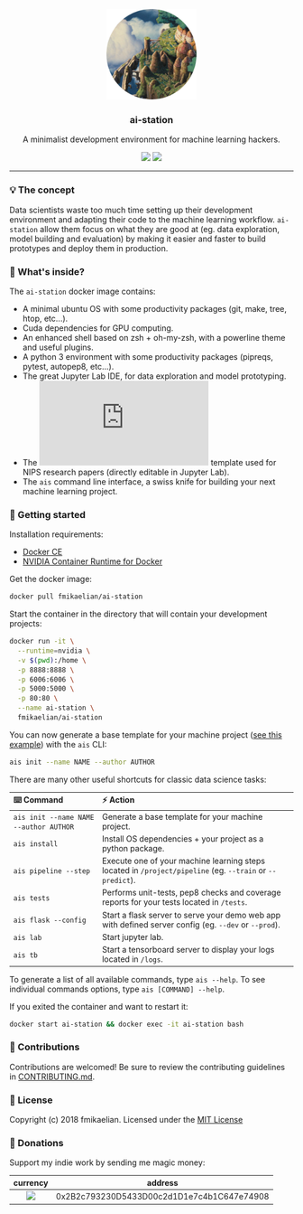 <p align="center">
  <img alt="logo" src="docs/img/logo.png" height="160" />
  <h3 align="center">ai-station</h3>
    <p align="center">A minimalist development environment for machine learning hackers.</p>
    <p align="center">
    <img src="https://travis-ci.org/fmikaelian/ai-station.svg?branch=master" height="18">
    <img src="https://img.shields.io/badge/License-MIT-yellow.svg" height="18">
  </p>
</p>

---

### 💡 The concept

Data scientists waste too much time setting up their development environment and adapting their code to the machine learning workflow. `ai-station` allow them focus on what they are good at (eg. data exploration, model building and evaluation) by making it easier and faster to build prototypes and deploy them in production.

### 🔮 What's inside?

The `ai-station` docker image contains:

- A minimal ubuntu OS with some productivity packages (git, make, tree, htop, etc...).
- Cuda dependencies for GPU computing.
- An enhanced shell based on zsh + oh-my-zsh, with a powerline theme and useful plugins.
- A python 3 environment with some productivity packages (pipreqs, pytest, autopep8, etc...).
- The great Jupyter Lab IDE, for data exploration and model prototyping.
- The ![latex](https://latex.codecogs.com/gif.latex?%24%7B%5Clatex%7D%7B%5CLaTeX%5Cxspace%7D%24) template used for NIPS research papers (directly editable in Jupyter Lab).
- The `ais` command line interface, a swiss knife for building your next machine learning project.

### 🏃‍ Getting started

Installation requirements:

- [Docker CE](https://docs.docker.com/install/)
- [NVIDIA Container Runtime for Docker](https://github.com/NVIDIA/nvidia-docker)

Get the docker image:

```bash
docker pull fmikaelian/ai-station
```

Start the container in the directory that will contain your development projects:

```bash
docker run -it \
  --runtime=nvidia \
  -v $(pwd):/home \
  -p 8888:8888 \
  -p 6006:6006 \
  -p 5000:5000 \
  -p 80:80 \
  --name ai-station \
  fmikaelian/ai-station
```

You can now generate a base template for your machine project ([see this example](station/template)) with the `ais` CLI:

```bash
ais init --name NAME --author AUTHOR
```

There are many other useful shortcuts for classic data science tasks:

| ⌨️ Command                              | ⚡️ Action                                                                                                  |
|:---------------------------------------|:----------------------------------------------------------------------------------------------------------|
| `ais init --name NAME --author AUTHOR` | Generate a base template for your machine project.                                                        |
| `ais install`                          | Install OS dependencies + your project as a python package.                                               |
| `ais pipeline --step`                  | Execute one of your machine learning steps located in `/project/pipeline` (eg. `--train` or `--predict`). |
| `ais tests`                            | Performs unit-tests, pep8 checks and coverage reports for your tests located in `/tests`.                 |
| `ais flask --config`                   | Start a flask server to serve your demo web app with defined server config (eg. `--dev` or `--prod`).     |
| `ais lab`                              | Start jupyter lab.                                                                                        |
| `ais tb`                               | Start a tensorboard server to display your logs located in `/logs`.                                       |

To generate a list of all available commands, type `ais --help`. To see individual commands options, type `ais [COMMAND] --help`.

If you exited the container and want to restart it:

```bash
docker start ai-station && docker exec -it ai-station bash
```

### 🐜 Contributions

Contributions are welcomed! Be sure to review the contributing guidelines in [CONTRIBUTING.md](CONTRIBUTING.md).

### 📃 License

Copyright (c) 2018 fmikaelian. Licensed under the [MIT License](LICENSE)

### 💸 Donations

Support my indie work by sending me magic money:

|                                   currency                                    | address                                    |
|:-----------------------------------------------------------------------------:|--------------------------------------------|
| <a ><img src="https://cdn.coinranking.com/rk4RKHOuW/eth.svg" width="30" ></a> | 0x2B2c793230D5433D00c2d1D1e7c4b1C647e74908 |
